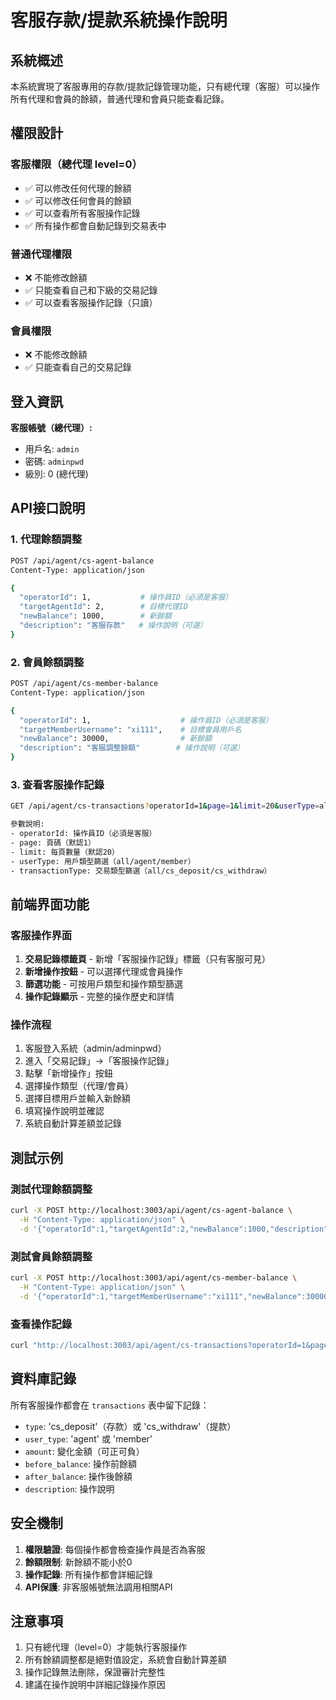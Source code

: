 # 客服存款/提款系統操作說明

## 系統概述

本系統實現了客服專用的存款/提款記錄管理功能，只有總代理（客服）可以操作所有代理和會員的餘額，普通代理和會員只能查看記錄。

## 權限設計

### 客服權限（總代理 level=0）
- ✅ 可以修改任何代理的餘額
- ✅ 可以修改任何會員的餘額  
- ✅ 可以查看所有客服操作記錄
- ✅ 所有操作都會自動記錄到交易表中

### 普通代理權限
- ❌ 不能修改餘額
- ✅ 只能查看自己和下級的交易記錄
- ✅ 可以查看客服操作記錄（只讀）

### 會員權限
- ❌ 不能修改餘額
- ✅ 只能查看自己的交易記錄

## 登入資訊

**客服帳號（總代理）:**
- 用戶名: `admin`
- 密碼: `adminpwd`
- 級別: 0 (總代理)

## API接口說明

### 1. 代理餘額調整
```bash
POST /api/agent/cs-agent-balance
Content-Type: application/json

{
  "operatorId": 1,           # 操作員ID（必須是客服）
  "targetAgentId": 2,        # 目標代理ID
  "newBalance": 1000,        # 新餘額
  "description": "客服存款"   # 操作說明（可選）
}
```

### 2. 會員餘額調整
```bash
POST /api/agent/cs-member-balance
Content-Type: application/json

{
  "operatorId": 1,                    # 操作員ID（必須是客服）
  "targetMemberUsername": "xi111",    # 目標會員用戶名
  "newBalance": 30000,                # 新餘額
  "description": "客服調整餘額"        # 操作說明（可選）
}
```

### 3. 查看客服操作記錄
```bash
GET /api/agent/cs-transactions?operatorId=1&page=1&limit=20&userType=all&transactionType=all

參數說明:
- operatorId: 操作員ID（必須是客服）
- page: 頁碼（默認1）
- limit: 每頁數量（默認20）
- userType: 用戶類型篩選（all/agent/member）
- transactionType: 交易類型篩選（all/cs_deposit/cs_withdraw）
```

## 前端界面功能

### 客服操作界面
1. **交易記錄標籤頁** - 新增「客服操作記錄」標籤（只有客服可見）
2. **新增操作按鈕** - 可以選擇代理或會員操作
3. **篩選功能** - 可按用戶類型和操作類型篩選
4. **操作記錄顯示** - 完整的操作歷史和詳情

### 操作流程
1. 客服登入系統（admin/adminpwd）
2. 進入「交易記錄」→「客服操作記錄」
3. 點擊「新增操作」按鈕
4. 選擇操作類型（代理/會員）
5. 選擇目標用戶並輸入新餘額
6. 填寫操作說明並確認
7. 系統自動計算差額並記錄

## 測試示例

### 測試代理餘額調整
```bash
curl -X POST http://localhost:3003/api/agent/cs-agent-balance \
  -H "Content-Type: application/json" \
  -d '{"operatorId":1,"targetAgentId":2,"newBalance":1000,"description":"測試客服存款1000元"}'
```

### 測試會員餘額調整
```bash
curl -X POST http://localhost:3003/api/agent/cs-member-balance \
  -H "Content-Type: application/json" \
  -d '{"operatorId":1,"targetMemberUsername":"xi111","newBalance":30000,"description":"客服調整會員餘額"}'
```

### 查看操作記錄
```bash
curl "http://localhost:3003/api/agent/cs-transactions?operatorId=1&page=1&limit=10"
```

## 資料庫記錄

所有客服操作都會在 `transactions` 表中留下記錄：
- `type`: 'cs_deposit'（存款）或 'cs_withdraw'（提款）
- `user_type`: 'agent' 或 'member'
- `amount`: 變化金額（可正可負）
- `before_balance`: 操作前餘額
- `after_balance`: 操作後餘額
- `description`: 操作說明

## 安全機制

1. **權限驗證**: 每個操作都會檢查操作員是否為客服
2. **餘額限制**: 新餘額不能小於0
3. **操作記錄**: 所有操作都會詳細記錄
4. **API保護**: 非客服帳號無法調用相關API

## 注意事項

1. 只有總代理（level=0）才能執行客服操作
2. 所有餘額調整都是絕對值設定，系統會自動計算差額
3. 操作記錄無法刪除，保證審計完整性
4. 建議在操作說明中詳細記錄操作原因 